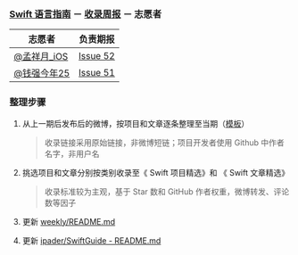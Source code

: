 ### [Swift 语言指南](https://github.com/ipader/SwiftGuide) － [收录周报](https://github.com/ipader/SwiftGuide/blob/master/weekly/README.md) － 志愿者


志愿者|负责期报
------------ | -------------  
[@孟祥月_iOS](http://weibo.com/u/1750643861)|[Issue 52](Issue-52.md) 
[@钱强今年25](http://weibo.com/u/5266911162)|[Issue 51](Issue-51.md)


### 整理步骤

1. 从上一期后发布后的微博，按项目和文章逐条整理至当期（[模板](template.md)）
	
	>收录链接采用原始链接，非微博短链；项目开发者使用 Github 中作者名字，非用户名
2. 挑选项目和文章分别按类别收录至《 Swift 项目精选》和 《 Swift 文章精选》
  
	>收录标准较为主观，基于 Star 数和 GitHub 作者权重，微博转发、评论数等因子
3. 更新 [weekly/README.md](README.md)

3. 更新 [ipader/SwiftGuide - README.md](https://github.com/ipader/SwiftGuide/blob/master/README.md)
